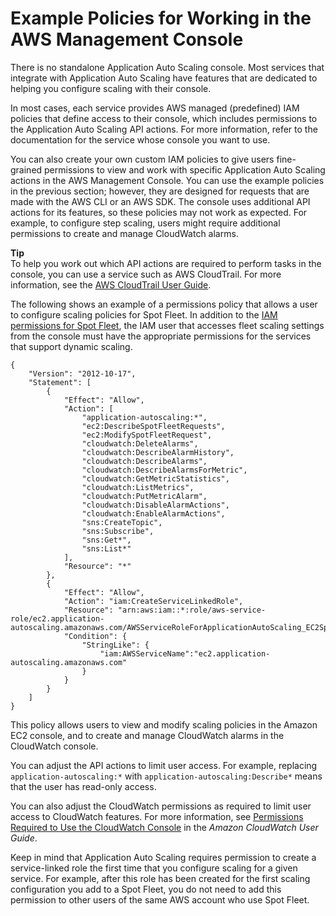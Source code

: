 # Example Policies for Working in the AWS Management Console<a name="security_iam_id-based-policy-examples-console"></a>

There is no standalone Application Auto Scaling console\. Most services that integrate with Application Auto Scaling have features that are dedicated to helping you configure scaling with their console\. 

In most cases, each service provides AWS managed \(predefined\) IAM policies that define access to their console, which includes permissions to the Application Auto Scaling API actions\. For more information, refer to the documentation for the service whose console you want to use\. 

You can also create your own custom IAM policies to give users fine\-grained permissions to view and work with specific Application Auto Scaling actions in the AWS Management Console\. You can use the example policies in the previous section; however, they are designed for requests that are made with the AWS CLI or an AWS SDK\. The console uses additional API actions for its features, so these policies may not work as expected\. For example, to configure step scaling, users might require additional permissions to create and manage CloudWatch alarms\. 

**Tip**  
To help you work out which API actions are required to perform tasks in the console, you can use a service such as AWS CloudTrail\. For more information, see the [AWS CloudTrail User Guide](https://docs.aws.amazon.com/awscloudtrail/latest/userguide/cloudtrail-user-guide.html)\. 

The following shows an example of a permissions policy that allows a user to configure scaling policies for Spot Fleet\. In addition to the [IAM permissions for Spot Fleet](https://docs.aws.amazon.com/AWSEC2/latest/UserGuide/spot-fleet-requests.html#spot-fleet-iam-users), the IAM user that accesses fleet scaling settings from the console must have the appropriate permissions for the services that support dynamic scaling\. 

```
{
    "Version": "2012-10-17",
    "Statement": [
        {
            "Effect": "Allow",
            "Action": [
                "application-autoscaling:*",
                "ec2:DescribeSpotFleetRequests",
                "ec2:ModifySpotFleetRequest",
                "cloudwatch:DeleteAlarms",
                "cloudwatch:DescribeAlarmHistory",
                "cloudwatch:DescribeAlarms",
                "cloudwatch:DescribeAlarmsForMetric",
                "cloudwatch:GetMetricStatistics",
                "cloudwatch:ListMetrics",
                "cloudwatch:PutMetricAlarm",
                "cloudwatch:DisableAlarmActions",
                "cloudwatch:EnableAlarmActions",
                "sns:CreateTopic",
                "sns:Subscribe",
                "sns:Get*",
                "sns:List*"
            ],
            "Resource": "*"
        },
        {
            "Effect": "Allow",
            "Action": "iam:CreateServiceLinkedRole",
            "Resource": "arn:aws:iam::*:role/aws-service-role/ec2.application-autoscaling.amazonaws.com/AWSServiceRoleForApplicationAutoScaling_EC2SpotFleetRequest",
            "Condition": {
                "StringLike": {
                    "iam:AWSServiceName":"ec2.application-autoscaling.amazonaws.com"
                }
            }
        }
    ]
}
```

This policy allows users to view and modify scaling policies in the Amazon EC2 console, and to create and manage CloudWatch alarms in the CloudWatch console\. 

You can adjust the API actions to limit user access\. For example, replacing `application-autoscaling:*` with `application-autoscaling:Describe*` means that the user has read\-only access\. 

You can also adjust the CloudWatch permissions as required to limit user access to CloudWatch features\. For more information, see [Permissions Required to Use the CloudWatch Console](https://docs.aws.amazon.com/AmazonCloudWatch/latest/monitoring/iam-identity-based-access-control-cw.html#console-permissions-cw) in the *Amazon CloudWatch User Guide*\.

Keep in mind that Application Auto Scaling requires permission to create a service\-linked role the first time that you configure scaling for a given service\. For example, after this role has been created for the first scaling configuration you add to a Spot Fleet, you do not need to add this permission to other users of the same AWS account who use Spot Fleet\.